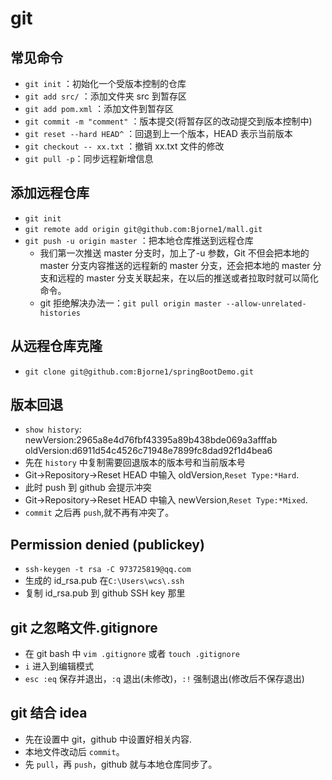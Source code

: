 # git

## 常见命令

- `git init` ：初始化一个受版本控制的仓库
- `git add src/` ：添加文件夹 src 到暂存区
- `git add pom.xml` ：添加文件到暂存区
- `git commit -m "comment"` ：版本提交(将暂存区的改动提交到版本控制中)
- `git reset --hard HEAD^` ：回退到上一个版本，HEAD 表示当前版本
- `git checkout -- xx.txt` ：撤销 xx.txt 文件的修改
- `git pull -p`：同步远程新增信息

## 添加远程仓库

- `git init`
- `git remote add origin git@github.com:Bjorne1/mall.git`
- `git push -u origin master` ：把本地仓库推送到远程仓库
  - 我们第一次推送 master 分支时，加上了-u 参数，Git 不但会把本地的 master 分支内容推送的远程新的 master 分支，还会把本地的 master 分支和远程的 master 分支关联起来，在以后的推送或者拉取时就可以简化命令。
  - git 拒绝解决办法一：`git pull origin master --allow-unrelated-histories`

## 从远程仓库克隆

- `git clone git@github.com:Bjorne1/springBootDemo.git`

## 版本回退

- `show history`: newVersion:2965a8e4d76fbf43395a89b438bde069a3afffab
  oldVersion:d6911d54c4526c71948e7899fc8dad92f1d4bea6
- 先在 `history` 中复制需要回退版本的版本号和当前版本号
- Git->Repository->Reset HEAD 中输入 oldVersion,`Reset Type:*Hard`.
- 此时 push 到 github 会提示冲突
- Git->Repository->Reset HEAD 中输入 newVersion,`Reset Type:*Mixed`.
- `commit` 之后再 `push`,就不再有冲突了。

## Permission denied (publickey)

- `ssh-keygen -t rsa -C 973725819@qq.com`
- 生成的 id_rsa.pub 在`C:\Users\wcs\.ssh`
- 复制 id_rsa.pub 到 github SSH key 那里

## git 之忽略文件.gitignore

- 在 git bash 中 `vim .gitignore` 或者 `touch .gitignore`
- `i` 进入到编辑模式
- `esc :eq` 保存并退出，`:q` 退出(未修改)，`:!` 强制退出(修改后不保存退出)

## git 结合 idea

- 先在设置中 git，github 中设置好相关内容.
- 本地文件改动后 `commit`。
- 先 `pull`，再 `push`，github 就与本地仓库同步了。
